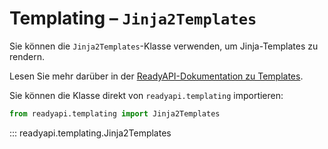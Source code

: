 # Templating – `Jinja2Templates`

Sie können die `Jinja2Templates`-Klasse verwenden, um Jinja-Templates zu rendern.

Lesen Sie mehr darüber in der [ReadyAPI-Dokumentation zu Templates](../advanced/templates.md).

Sie können die Klasse direkt von `readyapi.templating` importieren:

```python
from readyapi.templating import Jinja2Templates
```

::: readyapi.templating.Jinja2Templates
